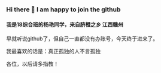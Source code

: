 ### Hi there 👋 I am happy to join the github
<p><h4>我是18综合班的杨艳同学，来自脐橙之乡 江西赣州</h4></p>
<p>早就听说github了，但自己一直都没有办账号，今天终于进来了。</p>
<p>我最喜欢的话是：真正孤独的人不言孤独</p>
<p>各位，以后请多指教！</p>

<!--
**yy-hm-0806/yy-hm-0806** is a ✨ _special_ ✨ repository because its `README.md` (this file) appears on your GitHub profile.

Here are some ideas to get you started:

- 🔭 I’m currently working on ...
- 🌱 I’m currently learning ...
- 👯 I’m looking to collaborate on ...
- 🤔 I’m looking for help with ...
- 💬 Ask me about ...
- 📫 How to reach me: ...
- 😄 Pronouns: ...
- ⚡ Fun fact: ...
-->
